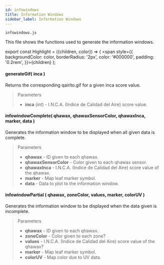 ```yaml
---
id: infowindows
title: Information Windows
sidebar_label: Information Windows
---
```


`infowindows.js`

This file shows the functions used to generate the information windows.

export const Highlight = ({children, color}) => ( <span style={{
      backgroundColor: color,
      borderRadius: '2px',
      color: '#000000',
      padding: '0.2rem',
    }}>{children}</span> );

#### <Highlight color="#b2e4f7">generateGif( inca )</Highlight>

Returns the corresponding qairito.gif for a given inca score value.

>Parameters
>
>* **inca** (*int*) - I.N.C.A. (Indice de Calidad del Aire) score value.

#### <Highlight color="#b2e4f7">infowindowComplete( qhawax, qhawaxSensorColor, qhawaxInca, marker, data )</Highlight>

Generates the information window to be displayed when all given data is complete.

>Parameters
>
>* **qhawax** - ID given to each qhawax.
>* **qhawaxSensorColor** - Color given to each qhawax sensor.
>* **qhawaxInca**  - I.N.C.A. (Indice de Calidad del Aire) score value of the qhawax.
>* **marker**  - Map leaf marker symbol.
>* **data**  - Data to plot to the information window.

#### <Highlight color="#b2e4f7">infowindowPartial ( qhawax, zoneColor, values, marker, colorUV )</Highlight>

Generates the information window to be displayed when the data given is incomplete.

>Parameters
>
>* **qhawax** - ID given to each qhawax.
>* **zoneColor** - Color given to each zone?
>* **values**  - I.N.C.A. (Indice de Calidad del Aire) score value of the qhawax?
>* **marker**  - Map leaf marker symbol.
>* **colorUV**  - Map color due to UV data.
